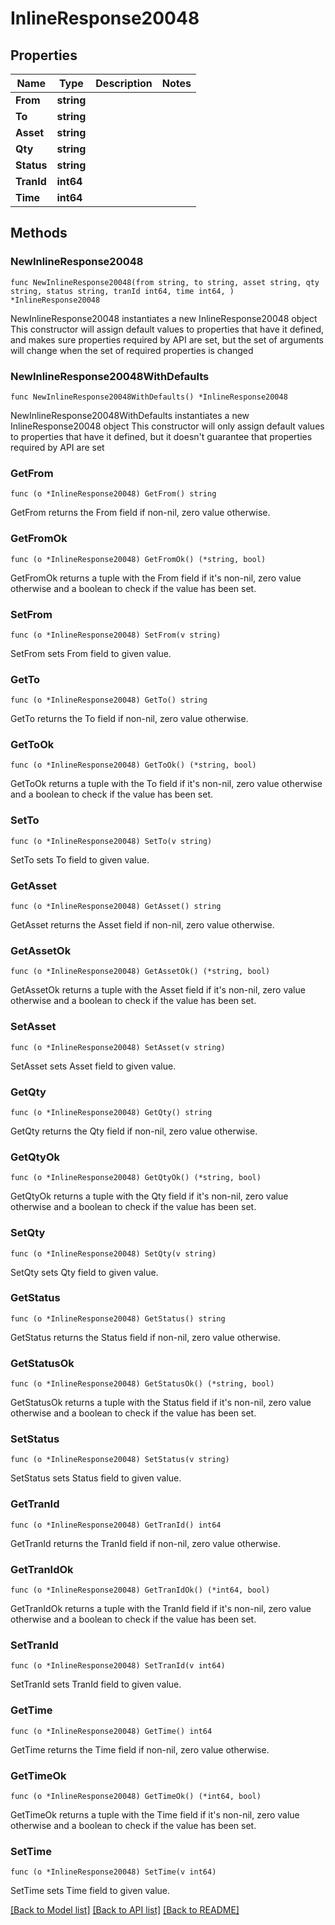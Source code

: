 # InlineResponse20048

## Properties

Name | Type | Description | Notes
------------ | ------------- | ------------- | -------------
**From** | **string** |  | 
**To** | **string** |  | 
**Asset** | **string** |  | 
**Qty** | **string** |  | 
**Status** | **string** |  | 
**TranId** | **int64** |  | 
**Time** | **int64** |  | 

## Methods

### NewInlineResponse20048

`func NewInlineResponse20048(from string, to string, asset string, qty string, status string, tranId int64, time int64, ) *InlineResponse20048`

NewInlineResponse20048 instantiates a new InlineResponse20048 object
This constructor will assign default values to properties that have it defined,
and makes sure properties required by API are set, but the set of arguments
will change when the set of required properties is changed

### NewInlineResponse20048WithDefaults

`func NewInlineResponse20048WithDefaults() *InlineResponse20048`

NewInlineResponse20048WithDefaults instantiates a new InlineResponse20048 object
This constructor will only assign default values to properties that have it defined,
but it doesn't guarantee that properties required by API are set

### GetFrom

`func (o *InlineResponse20048) GetFrom() string`

GetFrom returns the From field if non-nil, zero value otherwise.

### GetFromOk

`func (o *InlineResponse20048) GetFromOk() (*string, bool)`

GetFromOk returns a tuple with the From field if it's non-nil, zero value otherwise
and a boolean to check if the value has been set.

### SetFrom

`func (o *InlineResponse20048) SetFrom(v string)`

SetFrom sets From field to given value.


### GetTo

`func (o *InlineResponse20048) GetTo() string`

GetTo returns the To field if non-nil, zero value otherwise.

### GetToOk

`func (o *InlineResponse20048) GetToOk() (*string, bool)`

GetToOk returns a tuple with the To field if it's non-nil, zero value otherwise
and a boolean to check if the value has been set.

### SetTo

`func (o *InlineResponse20048) SetTo(v string)`

SetTo sets To field to given value.


### GetAsset

`func (o *InlineResponse20048) GetAsset() string`

GetAsset returns the Asset field if non-nil, zero value otherwise.

### GetAssetOk

`func (o *InlineResponse20048) GetAssetOk() (*string, bool)`

GetAssetOk returns a tuple with the Asset field if it's non-nil, zero value otherwise
and a boolean to check if the value has been set.

### SetAsset

`func (o *InlineResponse20048) SetAsset(v string)`

SetAsset sets Asset field to given value.


### GetQty

`func (o *InlineResponse20048) GetQty() string`

GetQty returns the Qty field if non-nil, zero value otherwise.

### GetQtyOk

`func (o *InlineResponse20048) GetQtyOk() (*string, bool)`

GetQtyOk returns a tuple with the Qty field if it's non-nil, zero value otherwise
and a boolean to check if the value has been set.

### SetQty

`func (o *InlineResponse20048) SetQty(v string)`

SetQty sets Qty field to given value.


### GetStatus

`func (o *InlineResponse20048) GetStatus() string`

GetStatus returns the Status field if non-nil, zero value otherwise.

### GetStatusOk

`func (o *InlineResponse20048) GetStatusOk() (*string, bool)`

GetStatusOk returns a tuple with the Status field if it's non-nil, zero value otherwise
and a boolean to check if the value has been set.

### SetStatus

`func (o *InlineResponse20048) SetStatus(v string)`

SetStatus sets Status field to given value.


### GetTranId

`func (o *InlineResponse20048) GetTranId() int64`

GetTranId returns the TranId field if non-nil, zero value otherwise.

### GetTranIdOk

`func (o *InlineResponse20048) GetTranIdOk() (*int64, bool)`

GetTranIdOk returns a tuple with the TranId field if it's non-nil, zero value otherwise
and a boolean to check if the value has been set.

### SetTranId

`func (o *InlineResponse20048) SetTranId(v int64)`

SetTranId sets TranId field to given value.


### GetTime

`func (o *InlineResponse20048) GetTime() int64`

GetTime returns the Time field if non-nil, zero value otherwise.

### GetTimeOk

`func (o *InlineResponse20048) GetTimeOk() (*int64, bool)`

GetTimeOk returns a tuple with the Time field if it's non-nil, zero value otherwise
and a boolean to check if the value has been set.

### SetTime

`func (o *InlineResponse20048) SetTime(v int64)`

SetTime sets Time field to given value.



[[Back to Model list]](../README.md#documentation-for-models) [[Back to API list]](../README.md#documentation-for-api-endpoints) [[Back to README]](../README.md)


